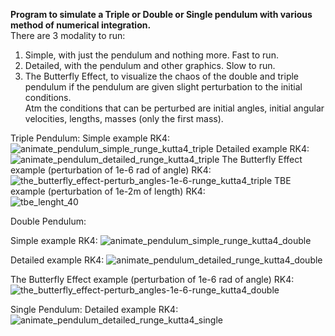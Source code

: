 **Program to simulate a Triple or Double or Single pendulum with various method of numerical integration.**   
There are 3 modality to run:   
1. Simple, with just the pendulum and nothing more. Fast to run.   
2. Detailed, with the pendulum and other graphics. Slow to run.   
3. The Butterfly Effect, to visualize the chaos of the double and triple pendulum if the pendulum are given slight perturbation to the initial conditions.   
Atm the conditions that can be perturbed are initial angles, initial angular velocities, lengths, masses (only the first mass).

Triple Pendulum:
Simple example RK4: ![animate_pendulum_simple_runge_kutta4_triple](https://user-images.githubusercontent.com/28791454/151343981-362260c2-08f7-4fc1-b5ce-454d76fcdae0.gif)
Detailed example RK4: ![animate_pendulum_detailed_runge_kutta4_triple](https://user-images.githubusercontent.com/28791454/151346162-3db437d2-b2b8-436e-9eda-5fb31c2b49a0.gif)
The Butterfly Effect example (perturbation of 1e-6 rad of angle) RK4: ![the_butterfly_effect-perturb_angles-1e-6-runge_kutta4_triple](https://user-images.githubusercontent.com/28791454/151345660-2e970dfc-baf7-490e-a4e0-a464400e9a20.gif)
TBE example (perturbation of 1e-2m of length) RK4:  
![tbe_lenght_40](https://user-images.githubusercontent.com/28791454/151368860-0bd1cf36-5c7e-4a28-8dc6-185bcc17cda3.gif)

Double Pendulum:

Simple example RK4: ![animate_pendulum_simple_runge_kutta4_double](https://user-images.githubusercontent.com/28791454/151352572-a687dc11-b931-4cf3-81bf-6491f6bce609.gif)

Detailed example RK4: ![animate_pendulum_detailed_runge_kutta4_double](https://user-images.githubusercontent.com/28791454/151353775-e38c26ec-9ee2-47c2-a050-f01057cd547d.gif)

The Butterfly Effect example (perturbation of 1e-6 rad of angle) RK4: ![the_butterfly_effect-perturb_angles-1e-6-runge_kutta4_double](https://user-images.githubusercontent.com/28791454/151354141-292f7a5e-0ef1-4693-a74f-46cfe2af706a.gif)



Single Pendulum:
Detailed example RK4: ![animate_pendulum_detailed_runge_kutta4_single](https://user-images.githubusercontent.com/28791454/151354608-5c673e02-3491-49a0-a6ce-2d56709c8625.gif) 
